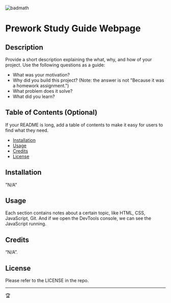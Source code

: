 ![badmath](https://img.shields.io/github/languages/top/nielsenjared/badmath)

# Prework Study Guide Webpage

## Description

Provide a short description explaining the what, why, and how of your project. Use the following questions as a guide:

- What was your motivation?
- Why did you build this project? (Note: the answer is not "Because it was a homework assignment.")
- What problem does it solve?
- What did you learn?

## Table of Contents (Optional)

If your README is long, add a table of contents to make it easy for users to find what they need.

- [Installation](#installation)
- [Usage](#usage)
- [Credits](#credits)
- [License](#license)

## Installation

"N/A"

## Usage

Each section contains notes about a certain topic, like HTML, CSS, JavaScript, Git. And if we open the DevTools console, we can see the JavaScript running.

## Credits

“N/A”.

## License

Please refer to the LICENSE in the repo.

---

🏆
